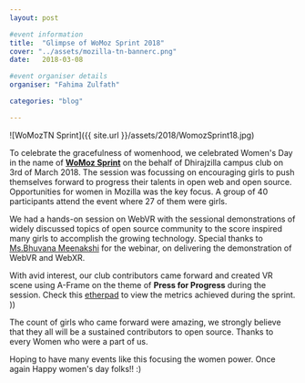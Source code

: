 ```yaml
---
layout: post

#event information
title:  "Glimpse of WoMoz Sprint 2018"
cover: "../assets/mozilla-tn-bannerc.png"
date:   2018-03-08

#event organiser details
organiser: "Fahima Zulfath"

categories: "blog"

---
```


![WoMozTN Sprint]({{ site.url }}/assets/2018/WomozSprint18.jpg)

To celebrate the gracefulness of womenhood, we celebrated Women's Day in the name of **[WoMoz Sprint](https://mozillatn.github.io/blog/Call-for-WoMoz-Sprint/)** on the behalf of Dhirajzilla campus club on 3rd of March 2018. The session was focussing on encouraging girls to push themselves forward to progress their talents in open web and open source. Opportunities for women in Mozilla was the key focus. A group of 40 participants attend the event where 27 of them were girls. 

We had a hands-on session on WebVR with the sessional demonstrations of widely discussed
topics of open source community to the score inspired many girls to accomplish the growing technology. Special thanks to [Ms.Bhuvana Meenakshi](https://twitter.com/bhuvanakotees1) for the webinar, on delivering the demonstration of WebVR and WebXR.

With avid interest, our club contributors came forward and created VR scene using A-Frame on the
theme of **Press for Progress** during the session. Check this [etherpad](https://public.etherpad-mozilla.org/p/remo-womoz-sprint-2018) to view the metrics achieved during the sprint.
)) 
  
The count of girls who came forward were amazing, we strongly believe that they all will be a sustained contributors 
to open source. Thanks to every Women who were a part of us. 

Hoping to have many events like this focusing the women power. Once again Happy women's day folks!! :)







